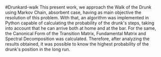 #Drunkard-walk
This present work, we approach the Walk of the Drunk using Markov Chain, absorbent case, having as main objective the resolution of this problem. With that, an algorithm was implemented in Python capable of calculating the probability of the drunk's steps, taking into account that he can arrive both at home and at the bar. For the same, the Canonical Form of the Transition Matrix, Fundamental Matrix and Spectral Decomposition was calculated. Therefore, after analyzing the results obtained, it was possible to know the highest probability of the drunk's position in the long run.